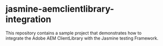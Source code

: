 jasmine-aemclientlibrary-integration
====================================

This repository contains a sample project that demonstrates how to integrate the Adobe AEM ClientLibrary with the Jasmine testing Framework.

